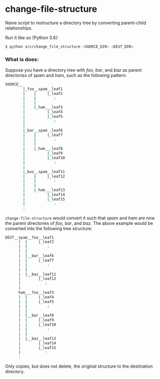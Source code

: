 # change-file-structure
Naive script to restructure a directory tree by converting parent-child relationships.


Run it like so (Python 3.6):
```bash
$ python src/change_file_structure <SOURCE_DIR> <DEST_DIR>
```

### What is does:

Suppose you have a directory tree with _foo_, _bar_, and _baz_ as parent directories of _spam_ and _ham_, such as the following pattern: 

```bash
SOURCE__
		|_foo__spam__leaf1
		|    |     |_leaf2
		|    |        :
		|    |
		|    |_ham___leaf3
		|          |_leaf4
		|          |_leaf5
		|             :
		|      
		|_bar__spam _leaf6
		|    |     |_leaf7
		|    |        :
		|    |
		|    |_ham___leaf8
		|          |_leaf9
		|          |_leaf10
		|             :
		|       
		|_baz__spam__leaf11
		|    |     |_leaf12
		|    |        :
		|    |
		|    |_ham___leaf13
		|          |_leaf14
		|          |_leaf15
		|             :
		:

```

`change-file-structure` would convert it such that _spam_ and _ham_ are now the parent directories of _foo_, _bar_, and _baz_. The above example would be converted into the following tree structure:

```bash
DEST__spam__foo__leaf1
	  |  |     |_leaf2
	  |  |         :
	  |  |
	  |  |__bar__leaf6
	  |  |     |_leaf7
	  |  |         :
	  |  |
	  |  |__baz__leaf11
	  |        |_leaf12
	  |           :
	  |
	  ham___foo__leaf3
	  |  |     |_leaf4
	  |  |     |_leaf5
	  |  |         :
	  |  |
	  |  |__bar__leaf8
	  |  |     |_leaf9
	  |  |     |_leaf10
	  |  |         :
	  |  |
	  |  |__baz__leaf13
	  |        |_leaf14
	  |        |_leaf15
	  |           :
	  :
 ```
 
Only copies, but does not delete, the original structure to the destination directory.

